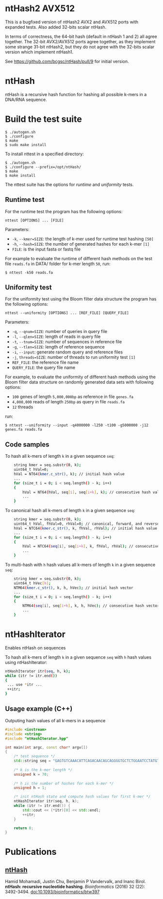 # ntHash2 AVX512

This is a bugfixed version of ntHash2 AVX2 and AVX512 ports with expanded tests. Also added 32-bits scalar ntHash. 

In terms of correctness, the 64-bit hash (default in ntHash 1 and 2) all agree together. The 32-bit AVX2/AVX512 ports agree together, as they implement some strange 31-bit ntHash2, but they do not agree with the 32-bits scalar version which implement ntHash1.

See https://github.com/bcgsc/ntHash/pull/9 for initial version.

ntHash 
=
ntHash is a recursive hash function for hashing all possible k-mers in a DNA/RNA sequence. 


# Build the test suite

```
$ ./autogen.sh
$ ./configure
$ make
$ sudo make install
```

To install nttest in a specified directory:

```
$ ./autogen.sh
$ ./configure --prefix=/opt/ntHash/
$ make
$ make install
```

The nttest suite has the options for *runtime* and *uniformity* tests. 

## Runtime test
For the runtime test the program has the following options:
```
nttest [OPTIONS] ... [FILE]
```
Parameters:
  * `-k`,  `--kmer=SIZE`: the length of k-mer used for runtime test hashing `[50]`
  * `-h`,  `--hash=SIZE`: the number of generated hashes for each k-mer `[1]`
  * `FILE`: is the input fasta or fastq file

For example to evaluate the runtime of different hash methods on the test file `reads.fa` in DATA/ folder for k-mer length `50`, run:
```
$ nttest -k50 reads.fa 
```

## Uniformity test
For the uniformity test using the Bloom filter data structure the program has the following options:
```
nttest --uniformity [OPTIONS] ... [REF_FILE] [QUERY_FILE]
```

Parameters:
  * `-q`, `--qnum=SIZE`: number of queries in query file
  * `-l`, `--qlen=SIZE`: length of reads in query file
  * `-t`, `--tnum=SIZE`: number of sequences in reference file
  * `-g`, `--tlen=SIZE`: length of reference sequence
  * `-i`, `--input`: generate random query and reference files
  * `-j`, `threads=SIZE`: number of threads to run uniformity test `[1]`
  * `REF_FILE`: the reference file name
  * `QUERY_FILE`: the query file name

For example, to evaluate the uniformity of different hash methods using the Bloom filter data structure on randomly generated data sets with following options:
  * `100` genes of length `5,000,000bp` as reference in file `genes.fa`
  * `4,000,000` reads of length `250bp` as query in file `reads.fa`
  * `12` threads

run:
```
$ nttest --uniformity --input -q4000000 -l250 -t100 -g5000000 -j12 genes.fa reads.fa 
```

## Code samples
To hash all k-mers of length `k` in a given sequence `seq`:
```bash
    string kmer = seq.substr(0, k);
    uint64_t hVal=0;
    hVal = NT64(kmer.c_str(), k); // initial hash value
    ...
    for (size_t i = 0; i < seq.length() - k; i++) 
    {
        hVal = NT64(hVal, seq[i], seq[i+k], k); // consecutive hash values
        ...
    }
```
To canonical hash all k-mers of length `k` in a given sequence `seq`:
```bash
    string kmer = seq.substr(0, k);
    uint64_t hVal, fhVal=0, rhVal=0; // canonical, forward, and reverse-strand hash values
    hVal = NTC64(kmer.c_str(), k, fhVal, rhVal); // initial hash value
    ...
    for (size_t i = 0; i < seq.length() - k; i++) 
    {
        hVal = NTC64(seq[i], seq[i+k], k, fhVal, rhVal); // consecutive hash values
        ...
    }
```
To multi-hash with `h` hash values all k-mers of length `k` in a given sequence `seq`: 
```bash
    string kmer = seq.substr(0, k);
    uint64_t hVec[h];
    NTM64(kmer.c_str(), k, h, hVec); // initial hash vector
    ...
    for (size_t i = 0; i < seq.length() - k; i++) 
    {
        NTM64(seq[i], seq[i+k], k, h, hVec); // consecutive hash vectors
        ...
    }
```

# ntHashIterator
Enables ntHash on sequences

To hash all k-mers of length `k` in a given sequence `seq` with `h` hash values using ntHashIterator: 
```bash
ntHashIterator itr(seq, h, k);			
while (itr != itr.end()) 
{
 ... use *itr ...
 ++itr;
}
```

## Usage example (C++)
Outputing hash values of all k-mers in a sequence

```C++
#include <iostream>
#include <string>
#include "ntHashIterator.hpp"

int main(int argc, const char* argv[])
{
	/* test sequence */
	std::string seq = "GAGTGTCAAACATTCAGACAACAGCAGGGGTGCTCTGGAATCCTATGTGAGGAACAAACATTCAGGCCACAGTAG";
	
	/* k is the k-mer length */
	unsigned k = 70;
	
	/* h is the number of hashes for each k-mer */
	unsigned h = 1;

	/* init ntHash state and compute hash values for first k-mer */
	ntHashIterator itr(seq, h, k);
	while (itr != itr.end()) {
		std::cout << (*itr)[0] << std::endl;
		++itr;
	}

	return 0;
}
```

Publications
============

## [ntHash](http://bioinformatics.oxfordjournals.org/content/early/2016/08/01/bioinformatics.btw397)

Hamid Mohamadi, Justin Chu, Benjamin P Vandervalk, and Inanc Birol.
**ntHash: recursive nucleotide hashing**.
*Bioinformatics* (2016) 32 (22): 3492-3494.
[doi:10.1093/bioinformatics/btw397 ](http://dx.doi.org/10.1093/bioinformatics/btw397)


